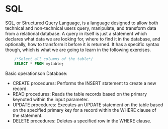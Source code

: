 # SQL
SQL, or Structured Query Language, is a language designed to allow both technical and non-technical users query, manipulate, and transform data from a relational database. 
A query in itself is just a statement which declares what data we are looking for, where to find it in the database, and optionally, how to transform it before it is returned. It has a specific syntax though, which is what we are going to learn in the following exercises.

```sql
    /*Select all columns of the table*/
    SELECT * FROM mytable;
```
Basic operationson Database:
* CREATE procedures: Performs the INSERT statement to create a new record.
* READ procedures: Reads the table records based on the primary keynoted within the input parameter.
* UPDATE procedures: Executes an UPDATE statement on the table based on the specified primary key for a record within the WHERE clause of the statement.
* DELETE procedures: Deletes a specified row in the WHERE clause.